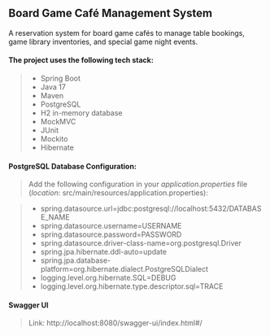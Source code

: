 ## Board Game Café Management System

A reservation system for board game cafés to manage table bookings, game library inventories, and special game
night events.

#### The project uses the following tech stack:

> * Spring Boot
> * Java 17
> * Maven
> * PostgreSQL
> * H2 in-memory database
> * MockMVC
> * JUnit
> * Mockito
> * Hibernate

#### PostgreSQL Database Configuration:

> Add the following configuration in your _application.properties_ file (_location_:
> src/main/resources/application.properties):

> * spring.datasource.url=jdbc:postgresql://localhost:5432/DATABASE_NAME
> * spring.datasource.username=USERNAME
> * spring.datasource.password=PASSWORD
> * spring.datasource.driver-class-name=org.postgresql.Driver
> * spring.jpa.hibernate.ddl-auto=update
> * spring.jpa.database-platform=org.hibernate.dialect.PostgreSQLDialect
> * logging.level.org.hibernate.SQL=DEBUG
> * logging.level.org.hibernate.type.descriptor.sql=TRACE

#### Swagger UI

> Link: http://localhost:8080/swagger-ui/index.html#/

